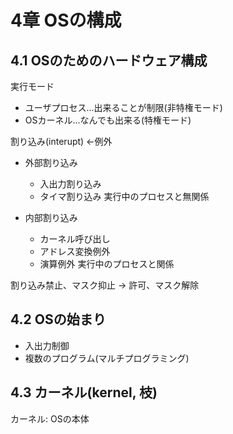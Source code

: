 # 4章 OSの構成

## 4.1 OSのためのハードウェア構成

実行モード
- ユーザプロセス...出来ることが制限(非特権モード)
- OSカーネル...なんでも出来る(特権モード)

割り込み(interupt) <-例外

- 外部割り込み
    - 入出力割り込み
    - タイマ割り込み
実行中のプロセスと無関係

- 内部割り込み
    - カーネル呼び出し
    - アドレス変換例外
    - 演算例外
実行中のプロセスと関係

割り込み禁止、マスク抑止
-> 許可、マスク解除

## 4.2 OSの始まり

- 入出力制御
- 複数のプログラム(マルチプログラミング)

## 4.3 カーネル(kernel, 枝)

カーネル: OSの本体
